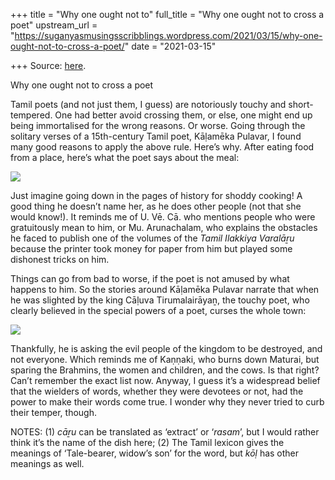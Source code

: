 +++
title = "Why one ought not to"
full_title = "Why one ought not to cross a poet"
upstream_url = "https://suganyasmusingsscribblings.wordpress.com/2021/03/15/why-one-ought-not-to-cross-a-poet/"
date = "2021-03-15"

+++
Source: [here](https://suganyasmusingsscribblings.wordpress.com/2021/03/15/why-one-ought-not-to-cross-a-poet/).

Why one ought not to cross a poet

Tamil poets (and not just them, I guess) are notoriously touchy and short-tempered. One had better avoid crossing them, or else, one might end up being immortalised for the wrong reasons. Or worse. Going through the solitary verses of a 15th-century Tamil poet, Kāḷamēka Pulavar, I found many good reasons to apply the above rule. Here’s why. After eating food from a place, here’s what the poet says about the meal:

![](https://suganyasmusingsscribblings.files.wordpress.com/2021/03/screenshot-2021-03-15-at-9.06.17-am.png?w=792)

Just imagine going down in the pages of history for shoddy cooking! A good thing he doesn’t name her, as he does other people (not that she would know!). It reminds me of U. Vē. Cā. who mentions people who were gratuitously mean to him, or Mu. Arunachalam, who explains the obstacles he faced to publish one of the volumes of the *Tamil Ilakkiya Varalāṟu* because the printer took money for paper from him but played some dishonest tricks on him.

Things can go from bad to worse, if the poet is not amused by what happens to him. So the stories around Kāḷamēka Pulavar narrate that when he was slighted by the king Cāḷuva Tirumalairāyaṉ, the touchy poet, who clearly believed in the special powers of a poet, curses the whole town:

![](https://suganyasmusingsscribblings.files.wordpress.com/2021/03/screenshot-2021-03-15-at-9.07.02-am.png?w=738)

Thankfully, he is asking the evil people of the kingdom to be destroyed, and not everyone. Which reminds me of Kaṇṇaki, who burns down Maturai, but sparing the Brahmins, the women and children, and the cows. Is that right? Can’t remember the exact list now. Anyway, I guess it’s a widespread belief that the wielders of words, whether they were devotees or not, had the power to make their words come true. I wonder why they never tried to curb their temper, though.

NOTES: (1) *cāṟu* can be translated as ‘extract’ or ‘*rasam*’, but I would rather think it’s the name of the dish here; (2) The Tamil lexicon gives the meanings of ‘Tale-bearer, widow’s son’ for the word, but *kōḷ* has other meanings as well.
